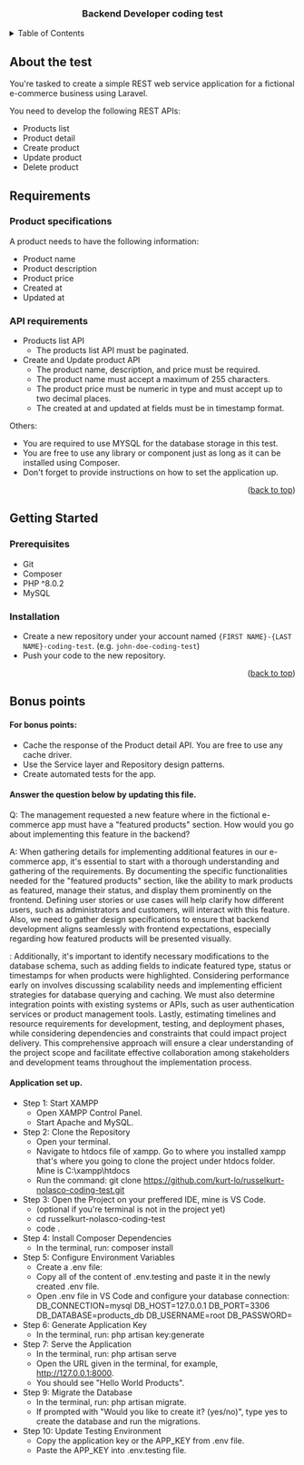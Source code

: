 <a name="readme-top"></a>

<div align="center">
    <h3 align="center">Backend Developer coding test</h3>
</div>

<!-- TABLE OF CONTENTS -->
<details>
  <summary>Table of Contents</summary>
  <ol>
    <li>
      <a href="#about-the-test">About the test</a>
    </li>
    <li>
      <a href="#requirements">Requirements</a>
      <ul>
        <li><a href="#product-specifications">Product specifications</a></li>
        <li><a href="#api-requirements">API Requirements</a></li>
      </ul>
    </li>
    <li>
      <a href="#getting-started">Getting started</a>
      <ul>
        <li><a href="#prerequisites">Prerequisites</a></li>
        <li><a href="#installation">Installation</a></li>
      </ul>
    </li>
    <li>
      <a href="#bonus-points">Bonus points</a>
    </li>
    <li>
      <a href="#application-set-up">Application Setup</a>
    </li>
  </ol>
</details>

<!-- ABOUT THE TEST -->
## About the test

You're tasked to create a simple REST web service application for a fictional e-commerce business using Laravel.

You need to develop the following REST APIs:

* Products list
* Product detail
* Create product
* Update product
* Delete product

<!-- REQUIREMENTS -->
## Requirements

### Product specifications

A product needs to have the following information:

* Product name
* Product description
* Product price
* Created at
* Updated at

### API requirements

* Products list API
    * The products list API must be paginated.
* Create and Update product API
    * The product name, description, and price must be required.
    * The product name must accept a maximum of 255 characters.
    * The product price must be numeric in type and must accept up to two decimal places.
    * The created at and updated at fields must be in timestamp format.

Others:
* You are required to use MYSQL for the database storage in this test.
* You are free to use any library or component just as long as it can be installed using Composer.
* Don't forget to provide instructions on how to set the application up.

<p align="right">(<a href="#readme-top">back to top</a>)</p>

<!-- GETTING STARTED -->
## Getting Started

### Prerequisites

* Git
* Composer
* PHP ^8.0.2
* MySQL

### Installation

* Create a new repository under your account named `{FIRST NAME}-{LAST NAME}-coding-test`. (e.g. `john-doe-coding-test`)
* Push your code to the new repository.

<p align="right">(<a href="#readme-top">back to top</a>)</p>

<!-- BONUS POINTS -->
## Bonus points

#### For bonus points:

* Cache the response of the Product detail API. You are free to use any cache driver.
* Use the Service layer and Repository design patterns.
* Create automated tests for the app.

#### Answer the question below by updating this file.

Q: The management requested a new feature where in the fictional e-commerce app must have a "featured products" section.
How would you go about implementing this feature in the backend?

A:   When gathering details for implementing additional features in our e-commerce app, it's essential to start with a thorough understanding and gathering of the requirements. By documenting the specific functionalities needed for the "featured products" section, like the ability to mark products as featured, manage their status, and display them prominently on the frontend. Defining user stories or use cases will help clarify how different users, such as administrators and customers, will interact with this feature. Also, we need to gather design specifications to ensure that backend development aligns seamlessly with frontend expectations, especially regarding how featured products will be presented visually.

:    Additionally, it's important to identify necessary modifications to the database schema, such as adding fields to indicate featured type, status or timestamps for when products were highlighted. Considering performance early on involves discussing scalability needs and implementing efficient strategies for database querying and caching. We must also determine integration points with existing systems or APIs, such as user authentication services or product management tools. Lastly, estimating timelines and resource requirements for development, testing, and deployment phases, while considering dependencies and constraints that could impact project delivery. This comprehensive approach will ensure a clear understanding of the project scope and facilitate effective collaboration among stakeholders and development teams throughout the implementation process.

#### Application set up.
* Step 1: Start XAMPP
    * Open XAMPP Control Panel.
    * Start Apache and MySQL.
* Step 2: Clone the Repository
    * Open your terminal.
    * Navigate to htdocs file of xampp. Go to where you installed xampp that's where you going to clone the project under htdocs folder. Mine is C:\xampp\htdocs
    * Run the command: git clone https://github.com/kurt-lo/russelkurt-nolasco-coding-test.git
* Step 3: Open the Project on your preffered IDE, mine is VS Code.
    * (optional if you're terminal is not in the project yet)
    * cd russelkurt-nolasco-coding-test
    * code .
* Step 4: Install Composer Dependencies
    * In the terminal, run: composer install
* Step 5: Configure Environment Variables
    * Create a .env file:
    * Copy all of the content of .env.testing and paste it in the newly created .env file.
    * Open .env file in VS Code and configure your database connection: DB_CONNECTION=mysql
                                                                        DB_HOST=127.0.0.1
                                                                        DB_PORT=3306
                                                                        DB_DATABASE=products_db
                                                                        DB_USERNAME=root
                                                                        DB_PASSWORD=
* Step 6: Generate Application Key
    * In the terminal, run: php artisan key:generate
* Step 7: Serve the Application
    * In the terminal, run: php artisan serve
    * Open the URL given in the terminal, for example, http://127.0.0.1:8000.
    * You should see "Hello World Products".
* Step 9: Migrate the Database
    * In the terminal, run: php artisan migrate.
    * If prompted with "Would you like to create it? (yes/no)", type yes to create the database and run the migrations.
* Step 10: Update Testing Environment
    * Copy the application key or the APP_KEY from .env file.
    * Paste the APP_KEY into .env.testing file.












